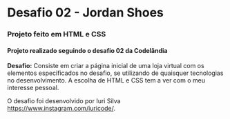 # Desafio 02 - Jordan Shoes

### Projeto feito em HTML e CSS

#### Projeto realizado seguindo o desafio 02 da Codelândia

**Desafio:** Consiste em criar a página inicial de uma loja virtual com os elementos especificados no desafio, se utilizando de quaisquer tecnologias no desenvolvimento. A escolha de HTML e CSS tem a ver com o meu interesse pessoal. 

O desafio foi desenvolvido por Iuri Silva <https://www.instagram.com/iuricode/>.